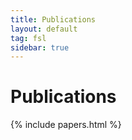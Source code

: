 ```yaml
---
title: Publications
layout: default
tag: fsl
sidebar: true
---
```


# Publications

{% include papers.html %}
